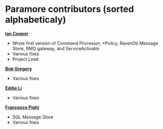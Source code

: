 Paramore contributors (sorted alphabeticaly)
============================================

**[Ian Cooper](https://github.com/iancooper)**

  * Wrote first version of Command Processor, *Policy, RavenDb Message Store, RMQ gateway, and ServiceActivator
  * Various fixes
  * Project Lead
   
**[Bob Gregory](https://github.com/BobFromHuddle)**
  * Various fixes
  
**[Eddie Li](https://github.com/xiaodili)**

  * Various fixes  


**[Francesco Pighi](https://github.com/fpighi)**

  * SQL Message Store
  * Various fixes

  
